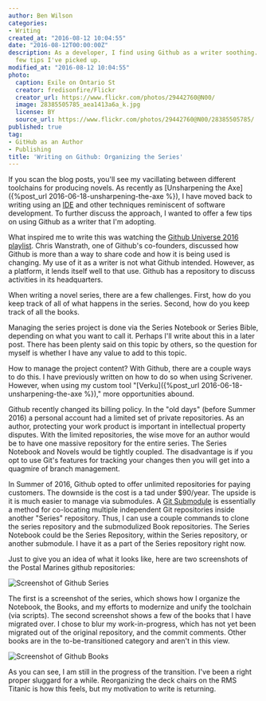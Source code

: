 ```yaml
---
author: Ben Wilson
categories:
- Writing
created_at: "2016-08-12 10:04:55"
date: "2016-08-12T00:00:00Z"
description: As a developer, I find using Github as a writer soothing. Here are a
  few tips I've picked up.
modified_at: "2016-08-12 10:04:55"
photo:
  caption: Exile on Ontario St
  creator: fredisonfire/Flickr
  creator_url: https://www.flickr.com/photos/29442760@N00/
  image: 28385505785_aea1413a6a_k.jpg
  license: BY
  source_url: https://www.flickr.com/photos/29442760@N00/28385505785/
published: true
tag:
- GitHub as an Author
- Publishing
title: 'Writing on Github: Organizing the Series'
---
```


If you scan the blog posts, you'll see my vacillating between different toolchains for producing novels. As recently as [Unsharpening the Axe]({%post_url 2016-06-18-unsharpening-the-axe %}), I have moved back to writing using an [IDE](https://en.wikipedia.org/wiki/Integrated_development_environment) and other techniques reminiscent of software development. To further discuss the approach, I wanted to offer a few tips on using Github as a writer that I'm adopting.

<!--more-->

What inspired me to write this was watching the [Github Universe 2016 playlist](https://www.youtube.com/playlist?list=PL0lo9MOBetEEUkazoHeLK7eVW-b2lyLwA). Chris Wanstrath, one of Github's co-founders, discussed how Github is more than a way to share code and how it is being used is changing. My use of it as a writer is not what Github intended. However, as a platform, it lends itself well to that use. Github has a repository to discuss activities in its headquarters.

When writing a novel series, there are a few challenges. First, how do you keep track of all of what happens in the series. Second, how do you keep track of all the books.

Managing the series project is done via the Series Notebook or Series Bible, depending on what you want to call it. Perhaps I'll write about this in a later post. There has been plenty said on this topic by others, so the question for myself is whether I have any value to add to this topic.

How to manage the project content? With Github, there are a couple ways to do this. I have previously written on how to do so when using Scrivener. However, when using my custom tool "[Verku]({%post_url 2016-06-18-unsharpening-the-axe %})," more opportunities abound.

Github recently changed its billing policy. In the "old days" (before Summer 2016) a personal account had a limited set of private repositories. As an author, protecting your work product is important in intellectual property disputes. With the limited repositories, the wise move for an author would be to have one massive repository for the entire series. The Series Notebook and Novels would be tightly coupled. The disadvantage is if you opt to use Git's features for tracking your changes then you will get into a quagmire of branch management.

In Summer of 2016, Github opted to offer unlimited repositories for paying customers. The downside is the cost is a tad under $90/year. The upside is it is much easier to manage via submodules. A [Git Submodule](https://git-scm.com/docs/git-submodule) is essentially a method for co-locating multiple independent Git repositories inside another "Series" repository. Thus, I can use a couple commands to clone the series repository and the submodulized Book repositories. The Series Notebook could be the Series Repository, within the Series repository, or another submodule. I have it as a part of the Series repository right now.

Just to give you an idea of what it looks like, here are two screenshots of the Postal Marines github repositories:

![Screenshot of Github Series](https://dausha.s3.amazonaws.com/images/screenshot-github-series.png)

The first is a screenshot of the series, which shows how I organize the Notebook, the Books, and my efforts to modernize and unify the toolchain (via scripts). The second screenshot shows a few of the books that I have migrated over. I chose to blur my work-in-progress, which has not yet been migrated out of the original repository, and the commit comments. Other books are in the to-be-transitioned category and aren't in this view.

![Screenshot of Github Books](https://dausha.s3.amazonaws.com/images/screenshot-github-books.png)

As you can see, I am still in the progress of the transition. I've been a right proper sluggard for a while. Reorganizing the deck chairs on the RMS Titanic is how this feels, but my motivation to write is returning.
